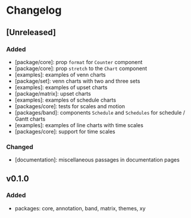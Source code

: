 # Changelog

## [Unreleased]

### Added

-   [package/core]: prop `format` for `Counter` component
-   [package/core]: prop `stretch` to the `Chart` component
-   [examples]: examples of venn charts
-   [package/set]: venn charts with two and three sets
-   [examples]: examples of upset charts
-   [package/matrix]: upset charts
-   [examples]: examples of schedule charts
-   [packages/core]: tests for scales and motion
-   [packages/band]: components `Schedule` and `Schedules` for schedule / Gantt charts
-   [examples]: examples of line charts with time scales
-   [packages/core]: support for time scales

### Changed

-   [documentation]: miscellaneous passages in documentation pages

## v0.1.0

### Added

-   packages: core, annotation, band, matrix, themes, xy
